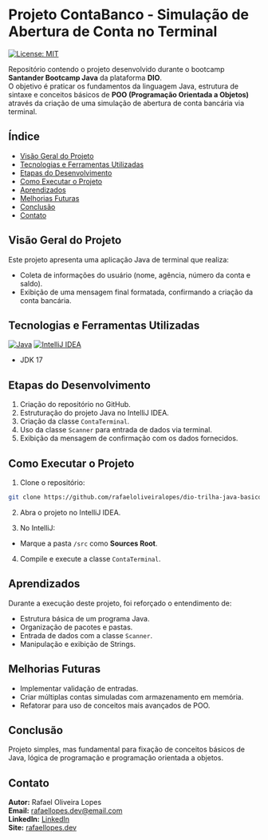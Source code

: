 # Projeto ContaBanco - Simulação de Abertura de Conta no Terminal

[![License: MIT](https://img.shields.io/badge/License-MIT-yellow.svg?style=for-the-badge)](https://opensource.org/licenses/MIT)

Repositório contendo o projeto desenvolvido durante o bootcamp **Santander Bootcamp Java** da plataforma **DIO**.  
O objetivo é praticar os fundamentos da linguagem Java, estrutura de sintaxe e conceitos básicos de **POO (Programação Orientada a Objetos)** através da criação de uma simulação de abertura de conta bancária via terminal.

## Índice

- [Visão Geral do Projeto](#visão-geral-do-projeto)
- [Tecnologias e Ferramentas Utilizadas](#tecnologias-e-ferramentas-utilizadas)
- [Etapas do Desenvolvimento](#etapas-do-desenvolvimento)
- [Como Executar o Projeto](#como-executar-o-projeto)
- [Aprendizados](#aprendizados)
- [Melhorias Futuras](#melhorias-futuras)
- [Conclusão](#conclusão)
- [Contato](#contato)

## Visão Geral do Projeto

Este projeto apresenta uma aplicação Java de terminal que realiza:

- Coleta de informações do usuário (nome, agência, número da conta e saldo).
- Exibição de uma mensagem final formatada, confirmando a criação da conta bancária.

## Tecnologias e Ferramentas Utilizadas

[![Java](https://img.shields.io/badge/Java-ED8B00?style=for-the-badge&logo=java)](https://www.java.com/)
[![IntelliJ IDEA](https://img.shields.io/badge/IntelliJ%20IDEA-000000.svg?style=for-the-badge&logo=intellij-idea&logoColor=white)](https://www.jetbrains.com/idea/)

- JDK 17

## Etapas do Desenvolvimento

1. Criação do repositório no GitHub.
2. Estruturação do projeto Java no IntelliJ IDEA.
3. Criação da classe `ContaTerminal`.
4. Uso da classe `Scanner` para entrada de dados via terminal.
5. Exibição da mensagem de confirmação com os dados fornecidos.

## Como Executar o Projeto

1. Clone o repositório:

```bash
git clone https://github.com/rafaeloliveiralopes/dio-trilha-java-basico
```

2. Abra o projeto no IntelliJ IDEA.

3. No IntelliJ:
-  Marque a pasta `/src` como **Sources Root**.

4. Compile e execute a classe `ContaTerminal`.

## Aprendizados

Durante a execução deste projeto, foi reforçado o entendimento de:

- Estrutura básica de um programa Java.
- Organização de pacotes e pastas.
- Entrada de dados com a classe `Scanner`.
- Manipulação e exibição de Strings.

## Melhorias Futuras

- Implementar validação de entradas.
- Criar múltiplas contas simuladas com armazenamento em memória.
- Refatorar para uso de conceitos mais avançados de POO.

## Conclusão

Projeto simples, mas fundamental para fixação de conceitos básicos de Java, lógica de programação e programação orientada a objetos.

## Contato

**Autor:** Rafael Oliveira Lopes  
**Email:** rafaellopes.dev@email.com  
**LinkedIn:** [LinkedIn](https://www.linkedin.com/in/rafael-lopes-desenvolvedor-fullstack/)  
**Site:** [rafaellopes.dev](https://rafaellopes.dev)
